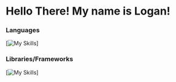 ﻿# Hello There! My name is Logan!

### Languages

[![My Skills](https://skillicons.dev/icons?i=python,js,nodejs,java)]

### Libraries/Frameworks

[![My Skills](https://skillicons.dev/icons?i=mongodb,express,react,spring)]
